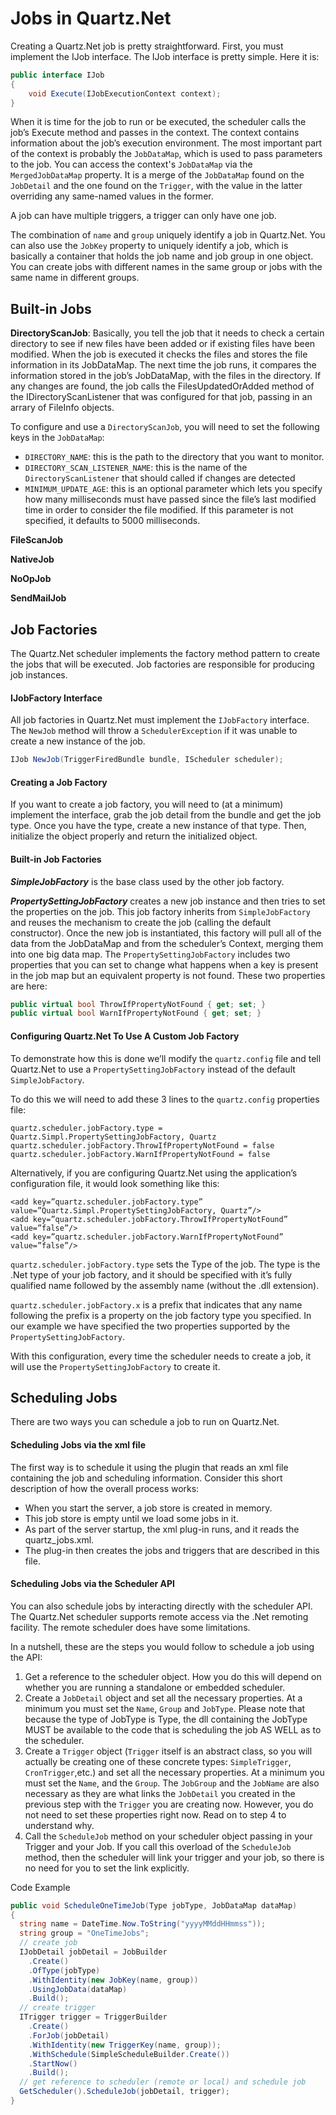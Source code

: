 # Jobs in Quartz.Net

Creating a Quartz.Net job is pretty straightforward. First, you must implement the IJob interface. The IJob interface is pretty simple. Here it is:
```csharp
public interface IJob
{
    void Execute(IJobExecutionContext context);
}
```

When it is time for the job to run or be executed, the scheduler calls the job’s Execute method and passes in the context. The context contains information about the job’s execution environment. The most important part of the context is probably the `JobDataMap`, which is used to pass parameters to the job. You can access the context's `JobDataMap` via the `MergedJobDataMap` property. It is a merge of the `JobDataMap` found on the `JobDetail` and the one found on the `Trigger`, with the value in the latter overriding any same-named values in the former.

A job can have multiple triggers, a trigger can only have one job.

The combination of `name` and `group` uniquely identify a job in Quartz.Net. You can also use the `JobKey` property to uniquely identify a job, which is basically a container that holds the job name and job group in one object. You can create jobs with different names in the same group or jobs with the same name in different groups.

## Built-in Jobs
**DirectoryScanJob**: Basically, you tell the job that it needs to check a certain directory to see if new files have been added or if existing files have been modified. When the job is executed it checks the files and stores the file information in its JobDataMap. The next time the job runs, it compares the information stored in the job’s JobDataMap, with the files in the directory. If any changes are found, the job calls the FilesUpdatedOrAdded method of the IDirectoryScanListener that was configured for that job, passing in an arrary of FileInfo objects.

To configure and use a `DirectoryScanJob`, you will need to set the following keys in the `JobDataMap`:
- `DIRECTORY_NAME`: this is the path to the directory that you want to monitor.
- `DIRECTORY_SCAN_LISTENER_NAME`: this is the name of the `DirectoryScanListener` that should called if changes are detected
- `MINIMUM_UPDATE_AGE`: this is an optional parameter which lets you specify how many milliseconds must have passed since the file’s last modified time in order to consider the file modified. If this parameter is not specified, it defaults to 5000 milliseconds.

**FileScanJob**

**NativeJob**

**NoOpJob**

**SendMailJob**

## Job Factories
The Quartz.Net scheduler implements the factory method pattern to create the jobs that will be executed. Job factories are responsible for producing job instances.

#### IJobFactory Interface
All job factories in Quartz.Net must implement the `IJobFactory` interface. The `NewJob` method will throw a `SchedulerException` if it was unable to create a new instance of the job.
```csharp
IJob NewJob(TriggerFiredBundle bundle, IScheduler scheduler);
```

#### Creating a Job Factory
If you want to create a job factory, you will need to (at a minimum) implement the interface, grab the job detail from the bundle and get the job type. Once you have the type, create a new instance of that type. Then, initialize the object properly and return the initialized object.

#### Built-in Job Factories
***SimpleJobFactory*** is the base class used by the other job factory.

***PropertySettingJobFactory*** creates a new job instance and then tries to set the properties on the job. This job factory inherits from `SimpleJobFactory` and reuses the mechanism to create the job (calling the default constructor). Once the new job is instantiated, this factory will pull all of the data from the JobDataMap and from the scheduler’s Context, merging them into one big data map.
The `PropertySettingJobFactory` includes two properties that you can set to change what happens when a key is present in the job map but an equivalent property is not found. These two properties are here:
```csharp
public virtual bool ThrowIfPropertyNotFound { get; set; }
public virtual bool WarnIfPropertyNotFound { get; set; }
```

#### Configuring Quartz.Net To Use A Custom Job Factory
To demonstrate how this is done we’ll modify the `quartz.config` file and tell Quartz.Net to use a `PropertySettingJobFactory` instead of the default `SimpleJobFactory`.

To do this we will need to add these 3 lines to the `quartz.config` properties file:
```
quartz.scheduler.jobFactory.type = Quartz.Simpl.PropertySettingJobFactory, Quartz
quartz.scheduler.jobFactory.ThrowIfPropertyNotFound = false
quartz.scheduler.jobFactory.WarnIfPropertyNotFound = false
```

Alternatively, if you are configuring Quartz.Net using the application’s configuration file, it would look something like this:
```
<add key=”quartz.scheduler.jobFactory.type” value=”Quartz.Simpl.PropertySettingJobFactory, Quartz”/>
<add key=”quartz.scheduler.jobFactory.ThrowIfPropertyNotFound” value=”false”/>
<add key=”quartz.scheduler.jobFactory.WarnIfPropertyNotFound” value=”false”/>
```

`quartz.scheduler.jobFactory.type` sets the Type of the job. The type is the .Net type of your job factory, and it should be specified with it’s fully qualified name followed by the assembly name (without the .dll extension).

`quartz.scheduler.jobFactory.x` is a prefix that indicates that any name following the prefix is a property on the job factory type you specified. In our example we have specified the two properties supported by the `PropertySettingJobFactory`.

With this configuration, every time the scheduler needs to create a job, it will use the `PropertySettingJobFactory` to create it.

## Scheduling Jobs
There are two ways you can schedule a job to run on Quartz.Net.

#### Scheduling Jobs via the xml file
The first way is to schedule it using the plugin that reads an xml file containing the job and scheduling information. Consider this short description of how the overall process works: 
- When you start the server, a job store is created in memory.
- This job store is empty until we load some jobs in it.
- As part of the server startup, the xml plug-in runs, and it reads the quartz_jobs.xml.
- The plug-in then creates the jobs and triggers that are described in this file.

#### Scheduling Jobs via the Scheduler API
You can also schedule jobs by interacting directly with the scheduler API. The Quartz.Net scheduler supports remote access via the .Net remoting facility. The remote scheduler does have some limitations.

In a nutshell, these are the steps you would follow to schedule a job using the API:
1. Get a reference to the scheduler object. How you do this will depend on whether you are running a standalone or embedded scheduler.
2. Create a `JobDetail` object and set all the necessary properties. At a minimum you must set the `Name`, `Group` and `JobType`. Please note that because the type of JobType is Type, the dll containing the JobType MUST be available to the code that is scheduling the job AS WELL as to the scheduler.
3. Create a `Trigger` object (`Trigger` itself is an abstract class, so you will actually be creating one of these concrete types: `SimpleTrigger`, `CronTrigger`,etc.) and set all the necessary properties. At a minimum you must set the `Name`, and the `Group`. The `JobGroup` and the `JobName` are also necessary as they are what links the `JobDetail` you created in the previous step with the `Trigger` you are creating now. However, you do not need to set these properties right now. Read on to step 4 to understand why.
4. Call the `ScheduleJob` method on your scheduler object passing in your Trigger and your Job. If you call this overload of the `ScheduleJob` method, then the scheduler will link your trigger and your job, so there is no need for you to set the link explicitly.

Code Example
```csharp
public void ScheduleOneTimeJob(Type jobType, JobDataMap dataMap)
{
  string name = DateTime.Now.ToString("yyyyMMddHHmmss"));
  string group = "OneTimeJobs";
  // create job
  IJobDetail jobDetail = JobBuilder
    .Create()
    .OfType(jobType)
    .WithIdentity(new JobKey(name, group))
    .UsingJobData(dataMap)
    .Build();
  // create trigger
  ITrigger trigger = TriggerBuilder
    .Create()
    .ForJob(jobDetail)
    .WithIdentity(new TriggerKey(name, group));
    .WithSchedule(SimpleScheduleBuilder.Create())
    .StartNow()
    .Build();
  // get reference to scheduler (remote or local) and schedule job
  GetScheduler().ScheduleJob(jobDetail, trigger);
}
```